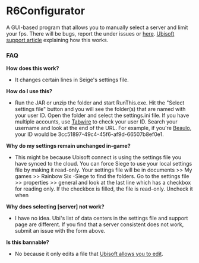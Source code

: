 # R6Configurator

A GUI-based program that allows you to manually select a server and limit your fps.
There will be bugs, report the under issues or [here](https://forms.gle/hsuAxzucgdovZ4vs9). [Ubisoft support article](https://www.ubisoft.com/en-us/help/rainbow-six-siege/article/selecting-data-centres-manually-in-rainbow-six-siege-pc/000060594) explaining how this works.


### FAQ
**How does this work?**
- It changes certain lines in Seige's settings file.

**How do I use this?**
- Run the JAR or unzip the folder and start RunThis.exe. Hit the "Select settings file" button and you will see the folder(s) that are named with your user ID. Open the folder and select the settings.ini file. If you have multiple accounts, use [Tabwire](https://tabstats.com/siege/) to check your user ID. Search your username and look at the end of the URL. For example, if you're [Beaulo](https://tabstats.com/siege/player/3cc51897-49c4-45f6-af9d-66507b8ef0e1), your ID would be 3cc51897-49c4-45f6-af9d-66507b8ef0e1. 

**Why do my settings remain unchanged in-game?**
- This might be because Ubisoft connect is using the settings file you have synced to the cloud. You can force Siege to use your local settings file by making it read-only. Your settings file will be in documents >> My games >> Rainbow Six -Siege to find the folders. Go to the settings file >> properties >> general and look at the last line which has a checkbox for reading only. If the checkbox is filled, the file is read-only. Uncheck it when  

**Why does selecting [server] not work?** 
- I have no idea. Ubi's list of data centers in the settings file and support page are different. If you find that a server consistent does not work, submit an issue with the form above.

 **Is this bannable?**
- No because it only edits a file that [Ubisoft allows you to edit](https://www.ubisoft.com/en-us/help/rainbow-six-siege/article/selecting-data-centres-manually-in-rainbow-six-siege-pc/000060594).
